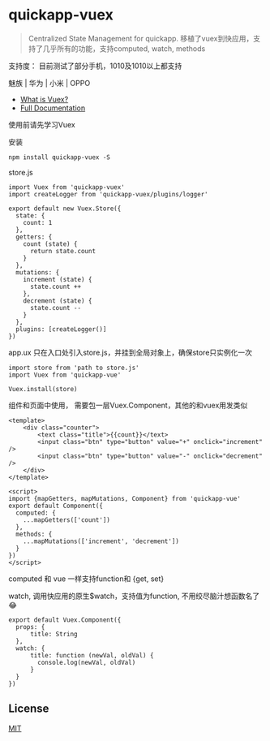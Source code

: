 # quickapp-vuex

> Centralized State Management for quickapp.
> 移植了vuex到快应用，支持了几乎所有的功能，支持computed, watch, methods

支持度： 目前测试了部分手机，1010及1010以上都支持

魅族 | 华为 | 小米 | OPPO


- [What is Vuex?](https://vuex.vuejs.org/)
- [Full Documentation](http://vuex.vuejs.org/)

使用前请先学习Vuex

安装
```
npm install quickapp-vuex -S
```

store.js
```
import Vuex from 'quickapp-vuex'
import createLogger from 'quickapp-vuex/plugins/logger'

export default new Vuex.Store({
  state: {
    count: 1
  },
  getters: {
    count (state) {
      return state.count
    }
  },
  mutations: {
    increment (state) {
      state.count ++
    },
    decrement (state) {
      state.count --
    }
  },
  plugins: [createLogger()]
})
```

app.ux  只在入口处引入store.js，并挂到全局对象上，确保store只实例化一次
```
import store from 'path to store.js'
import Vuex from 'quickapp-vue'

Vuex.install(store)
```

组件和页面中使用， 需要包一层Vuex.Component，其他的和vuex用发类似
```
<template>
    <div class="counter">
        <text class="title">{{count}}</text>
        <input class="btn" type="button" value="+" onclick="increment" />
        <input class="btn" type="button" value="-" onclick="decrement" />
    </div>
</template>

<script>
import {mapGetters, mapMutations, Component} from 'quickapp-vue'
export default Component({
  computed: {
    ...mapGetters(['count'])
  },
  methods: {
    ...mapMutations(['increment', 'decrement'])
  }
})
</script>
```

computed 和 vue 一样支持function和 {get, set}

watch, 调用快应用的原生$watch，支持值为function, 不用绞尽脑汁想函数名了😂

```
export default Vuex.Component({
  props: {
      title: String
  },
  watch: {
      title: function (newVal, oldVal) {
        console.log(newVal, oldVal)
      }
  }
})
```

## License

[MIT](http://opensource.org/licenses/MIT)
